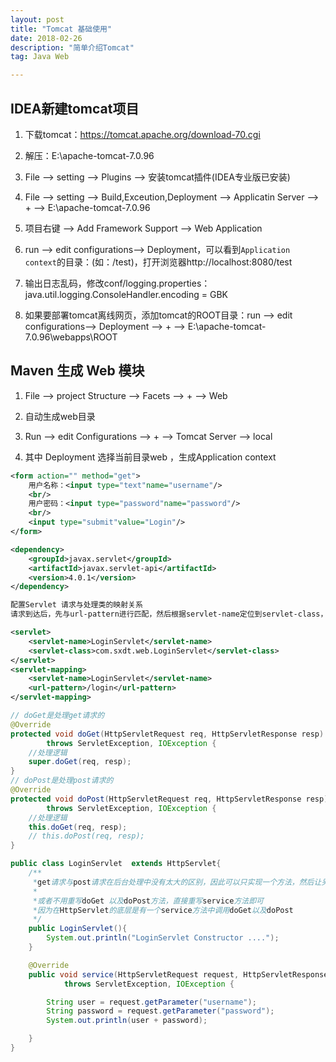 ```yaml
---
layout: post
title: "Tomcat 基础使用"
date: 2018-02-26
description: "简单介绍Tomcat"
tag: Java Web

---
```



## IDEA新建tomcat项目

1. 下载tomcat：https://tomcat.apache.org/download-70.cgi

2. 解压：E:\apache-tomcat-7.0.96

3. File --> setting --> Plugins --> 安装tomcat插件(IDEA专业版已安装)

4. File --> setting --> Build,Exceution,Deployment --> Applicatin Server --> + --> E:\apache-tomcat-7.0.96

5. 项目右键 --> Add Framework Support --> Web Application

6. run --> edit configurations--> Deployment，可以看到`Application context`的目录：(如：/test)，打开浏览器http://localhost:8080/test

7. 输出日志乱码，修改conf/logging.properties：java.util.logging.ConsoleHandler.encoding = GBK

8. 如果要部署tomcat离线网页，添加tomcat的ROOT目录：run --> edit configurations--> Deployment --> + --> E:\apache-tomcat-7.0.96\webapps\ROOT




## Maven 生成 Web 模块

1. File --> project Structure --> Facets --> + --> Web

2. 自动生成web目录

3. Run --> edit Configurations --> + --> Tomcat Server --> local

4. 其中 Deployment 选择当前目录web ，生成Application context



```xml
<form action="" method="get">
    用户名称：<input type="text"name="username"/>
    <br/>
    用户密码：<input type="password"name="password"/>
    <br/>
    <input type="submit"value="Login"/>
</form>
```

```xml
<dependency>
    <groupId>javax.servlet</groupId>
    <artifactId>javax.servlet-api</artifactId>
    <version>4.0.1</version>
</dependency>
```


```xml
配置Servlet 请求与处理类的映射关系
请求到达后，先与url-pattern进行匹配，然后根据servlet-name定位到servlet-class，执行所配置类的相关方法

<servlet>
    <servlet-name>LoginServlet</servlet-name>
    <servlet-class>com.sxdt.web.LoginServlet</servlet-class>
</servlet>
<servlet-mapping>
    <servlet-name>LoginServlet</servlet-name>
    <url-pattern>/login</url-pattern>
</servlet-mapping>
```


```java
// doGet是处理get请求的
@Override
protected void doGet(HttpServletRequest req, HttpServletResponse resp)
		throws ServletException, IOException {
	//处理逻辑
	super.doGet(req, resp);
}
// doPost是处理post请求的
@Override
protected void doPost(HttpServletRequest req, HttpServletResponse resp)
		throws ServletException, IOException {
	//处理逻辑
	this.doGet(req, resp);
	// this.doPost(req, resp);
}
```

```java
public class LoginServlet  extends HttpServlet{
    /**
     *get请求与post请求在后台处理中没有太大的区别，因此可以只实现一个方法，然后让另一个方法去调用实现的方法.
     *
     *或者不用重写doGet 以及doPost方法，直接重写service方法即可
     *因为在HttpServlet的底层是有一个service方法中调用doGet以及doPost
     */
    public LoginServlet(){
        System.out.println("LoginServlet Constructor ....");
    }

    @Override
    public void service(HttpServletRequest request, HttpServletResponse response)
            throws ServletException, IOException {

        String user = request.getParameter("username");
        String password = request.getParameter("password");
        System.out.println(user + password);

    }
}
```